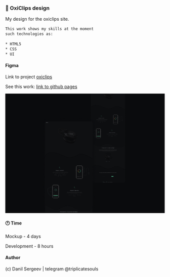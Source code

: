 ### 🌌 OxiClips design

My design for the oxiclips site.

    This work shows my skills at the moment
    such technologies as:

    * HTML5
    * CSS
    * UI

#### Figma

Link to project [oxiclips](https://www.figma.com/file/AmCnFhGS4aD0l0o49znWKF/OxiClip?node-id=0%3A1)

See this work: [link to github pages](https://triplicates.github.io/Oxiclips/)

<img src="./images/readme/shot.png">

#### 🕐 Time

Mockup - 4 days

Development - 8 hours

#### Author

(c) Danil Sergeev | telegram @triplicatesouls
